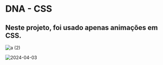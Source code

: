 # DNA - CSS

## Neste projeto, foi usado apenas animações em CSS.


![a (2)](https://github.com/gustavocarvalho-ra/DNA-CSS/assets/137126878/b6612309-86b9-4e89-9365-4d81d5cf2aea)


![2024-04-03](https://github.com/gustavocarvalho-ra/DNA-CSS/assets/137126878/4ca7136d-d310-4ec4-84b2-a3c23ece12bc)
